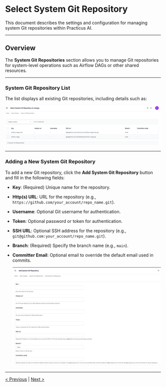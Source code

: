 # Select System Git Repository

This document describes the settings and configuration for managing system Git repositories within Practicus AI.

---

## Overview

The **System Git Repositories** section allows you to manage Git repositories for system-level operations such as Airflow DAGs or other shared resources.

---

### System Git Repository List

The list displays all existing Git repositories, including details such as:

![](img/git_01.png)

---

### Adding a New System Git Repository

To add a new Git repository, click the **Add System Git Repository** button and fill in the following fields:

- **Key**: (Required) Unique name for the repository.
- **Http(s) URL**: URL for the repository (e.g., `https://github.com/your_account/repo_name.git`).
- **Username**: Optional Git username for authentication.
- **Token**: Optional password or token for authentication.
- **SSH URL**: Optional SSH address for the repository (e.g., `git@github.com:your_account/repo_name.git`).
- **Branch**: (Required) Specify the branch name (e.g., `main`).
- **Committer Email**: Optional email to override the default email used in commits.

    ![](img/git_02.png)

---

[< Previous](app-hosting.md) | [Next >](object-storage.md)

